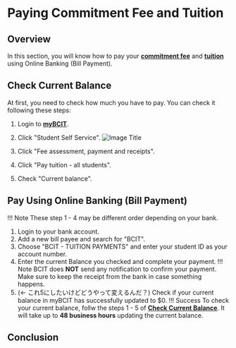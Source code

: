 # Paying Commitment Fee and Tuition

## Overview
In this section, you will know how to pay your **[commitment fee](Glossary.md)** and **[tuition](Glossary.md)** using Online Banking (Bill Payment).


## Check Current Balance
At first, you need to check how much you have to pay. You can check it following these steps: 

1. Login to **[myBCIT](https://my.bcit.ca/)**.

2. Click "Student Self Service".
![Image Title](student-self)

3. Click "Fee assessment, payment and receipts".
4. Click "Pay tuition - all students".
5. Check "Current balance".

## Pay Using Online Banking (Bill Payment)
!!! Note
    These step 1 - 4 may be different order depending on your bank.

1. Login to your bank account.
2. Add a new bill payee and search for "BCIT".
3. Choose "BCIT - TUITION PAYMENTS" and enter your student ID as your account number.
4. Enter the current Balance you checked and complete your payment.
!!! Note
    BCIT does **NOT** send any notification to confirm your payment. Make sure to keep the receipt from the bank in case something happens.
5. (<- これ5にしたいけどどうやって変えるんだ？) Check if your current balance in myBCIT has successfully updated to $0.
!!! Success
    To check your current balance, follw the steps 1 - 5 of **[Check Current Balance](paying-tuition.md)**. 
    It will take up to **48 business hours** updating the current balance.



## Conclusion
